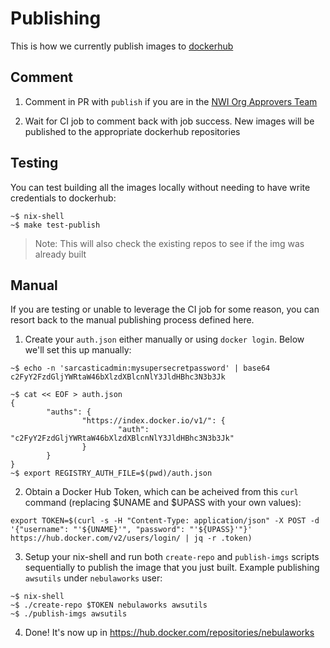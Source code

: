 # Publishing

This is how we currently publish images to [dockerhub](https://hub.docker.com/repositories/nebulaworks)

## Comment

1. Comment in PR with `publish` if you are in the [NWI Org Approvers Team](https://github.com/orgs/Nebulaworks/teams/approvers)

2. Wait for CI job to comment back with job success. New images will be published to the appropriate dockerhub
   repositories

## Testing

You can test building all the images locally without needing to have write credentials to dockerhub:

```
~$ nix-shell
~$ make test-publish
```
> Note: This will also check the existing repos to see if the img was already built 

## Manual

If you are testing or unable to leverage the CI job for some reason, you can resort back to the manual publishing
process defined here.

1. Create your `auth.json` either manually or using `docker login`. Below we'll set this up manually:

```
~$ echo -n 'sarcasticadmin:mysupersecretpassword' | base64
c2FyY2FzdGljYWRtaW46bXlzdXBlcnNlY3JldHBhc3N3b3Jk

~$ cat << EOF > auth.json
{
        "auths": {
                "https://index.docker.io/v1/": {
                        "auth": "c2FyY2FzdGljYWRtaW46bXlzdXBlcnNlY3JldHBhc3N3b3Jk"
                }
        }
}
~$ export REGISTRY_AUTH_FILE=$(pwd)/auth.json
```

2. Obtain a Docker Hub Token, which can be acheived from this `curl` command (replacing $UNAME and $UPASS with your own values):
```
export TOKEN=$(curl -s -H "Content-Type: application/json" -X POST -d '{"username": "'${UNAME}'", "password": "'${UPASS}'"}' https://hub.docker.com/v2/users/login/ | jq -r .token)
```

3. Setup your nix-shell and run both `create-repo` and `publish-imgs` scripts sequentially to publish the image that you just built. Example publishing `awsutils` under `nebulaworks` user:
```
~$ nix-shell
~$ ./create-repo $TOKEN nebulaworks awsutils
~$ ./publish-imgs awsutils
```

4. Done! It's now up in https://hub.docker.com/repositories/nebulaworks 
